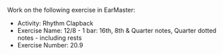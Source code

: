 Work on the following exercise in EarMaster:
- Activity: Rhythm Clapback
- Exercise Name: 12/8 - 1 bar: 16th, 8th & Quarter notes, Quarter dotted notes - including rests
- Exercise Number: 20.9
